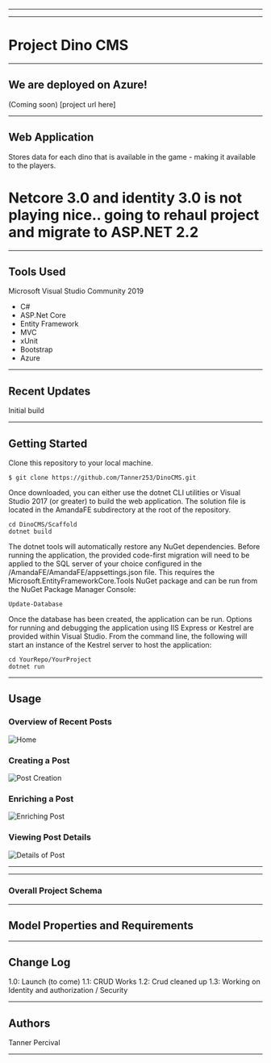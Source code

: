 ---------------------------------
---------------------------------

# Project Dino CMS
---------------------------------
## We are deployed on Azure!
(Coming soon)
[project url here]


---------------------------------
## Web Application
Stores data for each dino that is available in the game - making it available to the players.
# Netcore 3.0 and identity 3.0 is not playing nice.. going to rehaul project and migrate to ASP.NET 2.2
---------------------------------

## Tools Used
Microsoft Visual Studio Community 2019

- C#
- ASP.Net Core
- Entity Framework
- MVC
- xUnit
- Bootstrap
- Azure


---------------------------------

## Recent Updates
Initial build

---------------------------

## Getting Started

Clone this repository to your local machine.
```
$ git clone https://github.com/Tanner253/DinoCMS.git
```
Once downloaded, you can either use the dotnet CLI utilities or Visual Studio 2017 (or greater) to build the web application. The solution file is located in the AmandaFE subdirectory at the root of the repository.
```
cd DinoCMS/Scaffold
dotnet build
```
The dotnet tools will automatically restore any NuGet dependencies. Before running the application, the provided code-first migration will need to be applied to the SQL server of your choice configured in the /AmandaFE/AmandaFE/appsettings.json file. This requires the Microsoft.EntityFrameworkCore.Tools NuGet package and can be run from the NuGet Package Manager Console:
```
Update-Database
```
Once the database has been created, the application can be run. Options for running and debugging the application using IIS Express or Kestrel are provided within Visual Studio. From the command line, the following will start an instance of the Kestrel server to host the application:
```
cd YourRepo/YourProject
dotnet run
```

---------------------------------

## Usage


### Overview of Recent Posts
![Home](/Scaffold-CMS/Data/Readme/Home.JPG)

### Creating a Post
![Post Creation](/Scaffold-CMS/Data/Readme/Create.JPG)

### Enriching a Post
![Enriching Post](/Scaffold-CMS/Data/Readme/DIndex.JPG)

### Viewing Post Details
![Details of Post](/Scaffold-CMS/Data/Readme/Details.JPG)

---------------------------

---------------------------

### Overall Project Schema

---------------------------
## Model Properties and Requirements
---------------------------

## Change Log
1.0: Launch (to come)
1.1: CRUD Works
1.2: Crud cleaned up
1.3: Working on Identity and authorization / Security

------------------------------

## Authors
Tanner Percival

------------------------------
